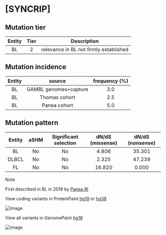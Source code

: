 # [SYNCRIP]

## Mutation tier

|Entity|Tier|Description                           |
|:------:|:----:|--------------------------------------|
|BL    |2   |relevance in BL not firmly established|
## Mutation incidence

|Entity|source               |frequency (%)|
|:------:|:---------------------:|:-------------:|
|BL    |GAMBL genomes+capture|3.0          |
|BL    |Thomas cohort        |2.5          |
|BL    |Panea cohort         |5.0          |

## Mutation pattern

|Entity|aSHM|Significant selection|dN/dS (missense)|dN/dS (nonsense)|
|:------:|:----:|:---------------------:|:----------------:|:----------------:|
|BL    |No  |No                   | 4.806          |35.301          |
|DLBCL |No  |No                   | 2.325          |47.239          |
|FL    |No  |No                   |16.820          | 0.000          |


> [!NOTE]
> First described in BL in 2019 by [Panea RI](https://pubmed.ncbi.nlm.nih.gov/31558468)

View coding variants in ProteinPaint [hg19](https://www.bcgsc.ca/downloads/morinlab/GAMBL/test/genes/SYNCRIP_protein.html)  or [hg38](https://www.bcgsc.ca/downloads/morinlab/GAMBL/test/genes/SYNCRIP_protein_hg38.html)

![image](../../images/proteinpaint/SYNCRIP_NM_006372.svg)

View all variants in GenomePaint [hg19](https://www.bcgsc.ca/downloads/morinlab/GAMBL/test/genes/SYNCRIP.html)

![image](../../images/proteinpaint/SYNCRIP.svg)
